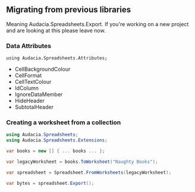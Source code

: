 ## Migrating from previous libraries

Meaning Audacia.Spreadsheets.Export.
If you're working on a new project and are looking at this please leave now.

### Data Attributes

`using Audacia.Spreadsheets.Attributes;`

- CellBackgroundColour
- CellFormat
- CellTextColour
- IdColumn
- IgnoreDataMember
- HideHeader
- SubtotalHeader

### Creating a worksheet from a collection

```csharp
using Audacia.Spreadsheets;
using Audacia.Spreadsheets.Extensions;

var books = new [] { ... books ... };

var legacyWorksheet = books.ToWorksheet("Naughty Books");

var spreadsheet = Spreadsheet.FromWorksheets(legacyWorksheet);

var bytes = spreadsheet.Export();
```

